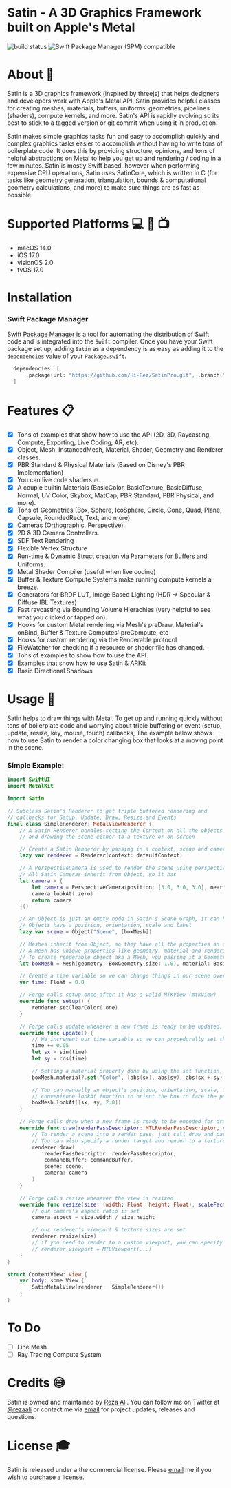 # Satin - A 3D Graphics Framework built on Apple's Metal

![build status](https://github.com/Hi-Rez/SatinPro/actions/workflows/build.yml/badge.svg)
<img src="https://img.shields.io/badge/SPM-5.9-blue.svg?style=flat"
     alt="Swift Package Manager (SPM) compatible" />

# About :wave:

Satin is a 3D graphics framework (inspired by threejs) that helps designers and developers work with Apple's Metal API. Satin provides helpful classes for creating meshes, materials, buffers, uniforms, geometries, pipelines (shaders), compute kernels, and more. Satin's API is rapidly evolving so its best to stick to a tagged version or git commit when using it in production.

Satin makes simple graphics tasks fun and easy to accomplish quickly and complex graphics tasks easier to accomplish without having to write tons of boilerplate code. It does this by providing structure, opinions, and tons of helpful abstractions on Metal to help you get up and rendering / coding in a few minutes. Satin is mostly Swift based, however when performing expensive CPU operations, Satin uses SatinCore, which is written in C (for tasks like geometry generation, triangulation, bounds & computational geometry calculations, and more) to make sure things are as fast as possible.

# Supported Platforms :computer: :iphone: :tv:

- macOS 14.0
- iOS 17.0
- visionOS 2.0
- tvOS 17.0

# Installation

### Swift Package Manager

[Swift Package Manager](https://swift.org/package-manager/) is a tool for automating the distribution of Swift code and is integrated into the `Swift` compiler. Once you have your Swift package set up, adding `Satin` as a dependency is as easy as adding it to the `dependencies` value of your `Package.swift`.

```swift
  dependencies: [
      .package(url: "https://github.com/Hi-Rez/SatinPro.git", .branch("main"))
  ]
```

# Features :clipboard:

- [x] Tons of examples that show how to use the API (2D, 3D, Raycasting, Compute, Exporting, Live Coding, AR, etc).
- [x] Object, Mesh, InstancedMesh, Material, Shader, Geometry and Renderer classes.
- [x] PBR Standard & Physical Materials (Based on Disney's PBR Implementation)
- [x] You can live code shaders :fire:.
- [x] A couple builtin Materials (BasicColor, BasicTexture, BasicDiffuse, Normal, UV Color, Skybox, MatCap, PBR Standard, PBR Physical, and more).
- [x] Tons of Geometries (Box, Sphere, IcoSphere, Circle, Cone, Quad, Plane, Capsule, RoundedRect, Text, and more).
- [x] Cameras (Orthographic, Perspective).
- [x] 2D & 3D Camera Controllers.
- [x] SDF Text Rendering
- [x] Flexible Vertex Structure
- [x] Run-time & Dynamic Struct creation via Parameters for Buffers and Uniforms.
- [x] Metal Shader Compiler (useful when live coding)
- [x] Buffer & Texture Compute Systems make running compute kernels a breeze.
- [x] Generators for BRDF LUT, Image Based Lighting (HDR -> Specular & Diffuse IBL Textures)
- [x] Fast raycasting via Bounding Volume Hierachies (very helpful to see what you clicked or tapped on).
- [x] Hooks for custom Metal rendering via Mesh's preDraw, Material's onBind, Buffer & Texture Computes' preCompute, etc
- [x] Hooks for custom rendering via the Renderable protocol
- [x] FileWatcher for checking if a resource or shader file has changed.
- [x] Tons of examples to show how to use the API.
- [x] Examples that show how to use Satin & ARKit
- [x] Basic Directional Shadows

# Usage :rocket:

Satin helps to draw things with Metal. To get up and running quickly without tons of boilerplate code and worrying about triple buffering or event (setup, update, resize, key, mouse, touch) callbacks, The example below shows how to use Satin to render a color changing box that looks at a moving point in the scene.

### Simple Example:

```swift
import SwiftUI
import MetalKit

import Satin

// Subclass Satin's Renderer to get triple buffered rendering and
// callbacks for Setup, Update, Draw, Resize and Events
final class SimpleRenderer: MetalViewRenderer {
    // A Satin Renderer handles setting the Content on all the objects in the scene graph
    // and drawing the scene either to a texture or on screen

    // Create a Satin Renderer by passing in a context, scene and camera
    lazy var renderer = Renderer(context: defaultContext)

    // A PerspectiveCamera is used to render the scene using perspective projection
    // All Satin Cameras inherit from Object, so it has
    let camera = {
        let camera = PerspectiveCamera(position: [3.0, 3.0, 3.0], near: 0.01, far: 100.0, fov: 45)
        camera.lookAt(.zero)
        return camera
    }()

    // An Object is just an empty node in Satin's Scene Graph, it can have children and a parent
    // Objects have a position, orientation, scale and label
    lazy var scene = Object("Scene", [boxMesh])

    // Meshes inherit from Object, so they have all the properties an object has.
    // A Mesh has unique properties like geometry, material and rendering properties
    // To create renderable object aka a Mesh, you passing it a Geometry and Material like so
    let boxMesh = Mesh(geometry: BoxGeometry(size: 1.0), material: BasicDiffuseMaterial(0.75))

    // Create a time variable so we can change things in our scene over time
    var time: Float = 0.0

    // Forge calls setup once after it has a valid MTKView (mtkView)
    override func setup() {
        renderer.setClearColor(.one)
    }

    // Forge calls update whenever a new frame is ready to be updated, make scene changes here
    override func update() {
        // We increment our time variable so we can procedurally set the box mesh's orientation and material color
        time += 0.05
        let sx = sin(time)
        let sy = cos(time)

        // Setting a material property done by using the set function, this modifies the material's uniforms
        boxMesh.material?.set("Color", [abs(sx), abs(sy), abs(sx + sy), 1.0])

        // You can manually an object's position, orientation, scale, and localMatrix. Here I'm using a
        // convenience lookAt function to orient the box to face the point passed from its current position
        boxMesh.lookAt([sx, sy, 2.0])
    }

    // Forge calls draw when a new frame is ready to be encoded for drawing
    override func draw(renderPassDescriptor: MTLRenderPassDescriptor, commandBuffer: MTLCommandBuffer) {
        // To render a scene into a render pass, just call draw and pass in the render pass descriptor
        // You can also specify a render target and render to a texture instead
        renderer.draw(
            renderPassDescriptor: renderPassDescriptor,
            commandBuffer: commandBuffer,
            scene: scene,
            camera: camera
        )
    }

    // Forge calls resize whenever the view is resized
    override func resize(size: (width: Float, height: Float), scaleFactor: Float) {
        // our camera's aspect ratio is set
        camera.aspect = size.width / size.height

        // our renderer's viewport & texture sizes are set
        renderer.resize(size)
        // if you need to render to a custom viewport, you can specify that after the resize call:
        // renderer.viewport = MTLViewport(...)
    }
}

struct ContentView: View {
    var body: some View {
        SatinMetalView(renderer:  SimpleRenderer())
    }
}
```

# To Do

- [ ] Line Mesh
- [ ] Ray Tracing Compute System

# Credits :sweat_smile:

Satin is owned and maintained by [Reza Ali](https://www.syedrezaali.com). You can follow me on Twitter at [@rezaali](https://x.com/RezaAli) or contact me via [email](mailto:reza@hi-rez.io) for project updates, releases and questions.

# License :mortar_board:

Satin is released under a the commercial license. Please [email](mailto:reza@hi-rez.io) me if you wish to purchase a license.
